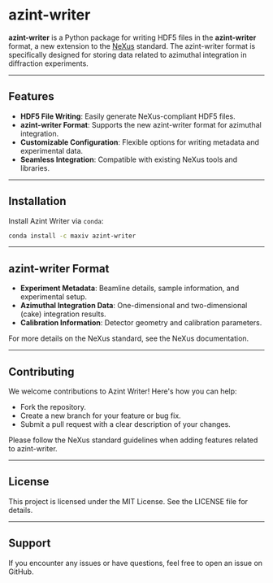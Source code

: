# azint-writer

**azint-writer** is a Python package for writing HDF5 files in the **azint-writer** format, a new extension to the [NeXus](https://www.nexusformat.org/) standard. The azint-writer format is specifically designed for storing data related to azimuthal integration in diffraction experiments.

---

## Features

- **HDF5 File Writing**: Easily generate NeXus-compliant HDF5 files.
- **azint-writer Format**: Supports the new azint-writer format for azimuthal integration.
- **Customizable Configuration**: Flexible options for writing metadata and experimental data.
- **Seamless Integration**: Compatible with existing NeXus tools and libraries.

---

## Installation

Install Azint Writer via `conda`:

```bash
conda install -c maxiv azint-writer
```
---

## azint-writer Format

- **Experiment Metadata**: Beamline details, sample information, and experimental setup.
- **Azimuthal Integration Data**: One-dimensional and two-dimensional (cake) integration results.
- **Calibration Information**: Detector geometry and calibration parameters.

For more details on the NeXus standard, see the NeXus documentation.

---

## Contributing
We welcome contributions to Azint Writer! Here's how you can help:
- Fork the repository.
- Create a new branch for your feature or bug fix.
- Submit a pull request with a clear description of your changes.

Please follow the NeXus standard guidelines when adding features related to azint-writer.

---

## License

This project is licensed under the MIT License. See the LICENSE file for details.

---

## Support
If you encounter any issues or have questions, feel free to open an issue on GitHub.

